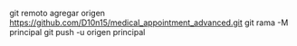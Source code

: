 git remoto agregar origen https://github.com/D10n15/medical_appointment_advanced.git
 git rama -M principal 
git push -u origen principal